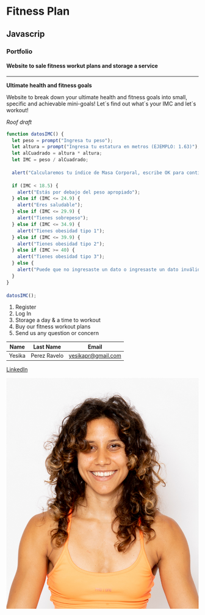 # Fitness Plan

## Javascrip

### Portfolio

#### Website to sale fitness workut plans and storage a service

---

**Ultimate health and fitness goals**

Website to break down your ultimate health and fitness goals into small, specific and achievable mini-goals! Let´s find out what´s your IMC and let´s workout!

_Roof draft_

```javascript
function datosIMC() {
  let peso = prompt("Ingresa tu peso");
  let altura = prompt("Ingresa tu estatura en metros (EJEMPLO: 1.63)");
  let alCuadrado = altura * altura;
  let IMC = peso / alCuadrado;

  alert("Calcularemos tu índice de Masa Corporal, escribe OK para continuar");

  if (IMC < 18.5) {
    alert("Estás por debajo del peso apropiado");
  } else if (IMC <= 24.9) {
    alert("Eres saludable");
  } else if (IMC <= 29.9) {
    alert("Tienes sobrepeso");
  } else if (IMC <= 34.9) {
    alert("Tienes obesidad tipo 1");
  } else if (IMC <= 39.9) {
    alert("Tienes obesidad tipo 2");
  } else if (IMC >= 40) {
    alert("Tienes obesidad tipo 3");
  } else {
    alert("Puede que no ingresaste un dato o ingresaste un dato inválido");
  }
}

datosIMC();
```

1. Register
2. Log In
3. Storage a day & a time to workout
4. Buy our fitness workout plans
5. Send us any question or concern

| Name   | Last Name    | Email              |
| ------ | ------------ | ------------------ |
| Yesika | Perez Ravelo | yesikapr@gmail.com |

[LinkedIn](https://www.linkedin.com/in/yesikaperezravelo/)

![imagenPerfil](./img/yes.png)
